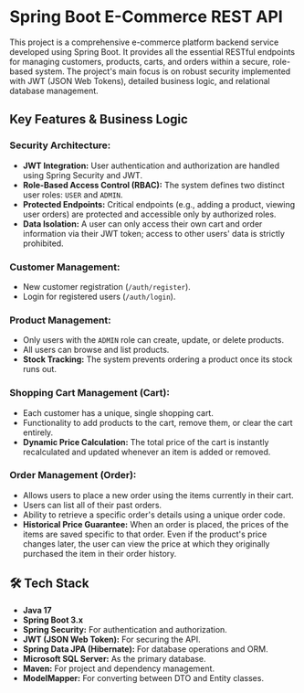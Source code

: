 
# Spring Boot E-Commerce REST API

This project is a comprehensive e-commerce platform backend service developed using Spring Boot. It provides all the essential RESTful endpoints for managing customers, products, carts, and orders within a secure, role-based system. The project's main focus is on robust security implemented with JWT (JSON Web Tokens), detailed business logic, and relational database management.

##  Key Features & Business Logic

### Security Architecture:
-   **JWT Integration:** User authentication and authorization are handled using Spring Security and JWT.
-   **Role-Based Access Control (RBAC):** The system defines two distinct user roles: `USER` and `ADMIN`.
-   **Protected Endpoints:** Critical endpoints (e.g., adding a product, viewing user orders) are protected and accessible only by authorized roles.
-   **Data Isolation:** A user can only access their own cart and order information via their JWT token; access to other users' data is strictly prohibited.

### Customer Management:
-   New customer registration (`/auth/register`).
-   Login for registered users (`/auth/login`).

### Product Management:
-   Only users with the `ADMIN` role can create, update, or delete products.
-   All users can browse and list products.
-   **Stock Tracking:** The system prevents ordering a product once its stock runs out.

### Shopping Cart Management (Cart):
-   Each customer has a unique, single shopping cart.
-   Functionality to add products to the cart, remove them, or clear the cart entirely.
-   **Dynamic Price Calculation:** The total price of the cart is instantly recalculated and updated whenever an item is added or removed.

### Order Management (Order):
-   Allows users to place a new order using the items currently in their cart.
-   Users can list all of their past orders.
-   Ability to retrieve a specific order's details using a unique order code.
-   **Historical Price Guarantee:** When an order is placed, the prices of the items are saved specific to that order. Even if the product's price changes later, the user can view the price at which they originally purchased the item in their order history.

## 🛠️ Tech Stack
-   **Java 17**
-   **Spring Boot 3.x**
-   **Spring Security:** For authentication and authorization.
-   **JWT (JSON Web Token):** For securing the API.
-   **Spring Data JPA (Hibernate):** For database operations and ORM.
-   **Microsoft SQL Server:** As the primary database.
-   **Maven:** For project and dependency management.
-   **ModelMapper:** For converting between DTO and Entity classes.



